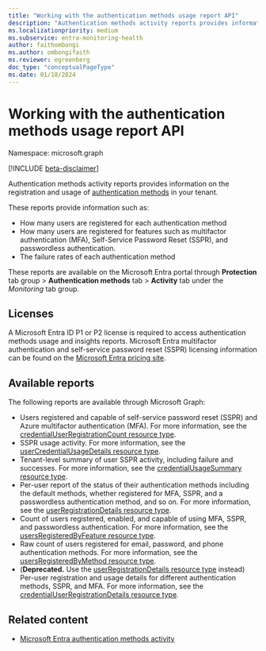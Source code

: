 ```yaml
---
title: "Working with the authentication methods usage report API"
description: "Authentication methods activity reports provides information on the registration and usage of authentication methods in your tenant."
ms.localizationpriority: medium
ms.subservice: entra-monitoring-health
author: faithombongi
ms.author: ombongifaith
ms.reviewer: egreenberg
doc_type: "conceptualPageType"
ms.date: 01/18/2024
---
```


# Working with the authentication methods usage report API

Namespace: microsoft.graph

[!INCLUDE [beta-disclaimer](../../includes/beta-disclaimer.md)]

Authentication methods activity reports provides information on the registration and usage of [authentication methods](../resources/authenticationmethods-overview.md) in your tenant.

These reports provide information such as:

- How many users are registered for each authentication method
- How many users are registered for features such as multifactor authentication (MFA), Self-Service Password Reset (SSPR), and passwordless authentication.
- The failure rates of each authentication method

These reports are available on the Microsoft Entra portal through **Protection** tab group > **Authentication methods** tab > **Activity** tab under the *Monitoring* tab group.

## Licenses

A Microsoft Entra ID P1 or P2 license is required to access authentication methods usage and insights reports. Microsoft Entra multifactor authentication and self-service password reset (SSPR) licensing information can be found on the [Microsoft Entra pricing site](https://www.microsoft.com/security/business/microsoft-entra-pricing).

## Available reports

The following reports are available through Microsoft Graph:
- Users registered and capable of self-service password reset (SSPR) and Azure multifactor authentication (MFA). For more information, see the [credentialUserRegistrationCount resource type](../resources/credentialuserregistrationcount.md).
- SSPR usage activity. For more information, see the [userCredentialUsageDetails resource type](../resources/usercredentialusagedetails.md).
- Tenant-level summary of user SSPR activity, including failure and successes. For more information, see the [credentialUsageSummary resource type](../resources/credentialusagesummary.md).
- Per-user report of the status of their authentication methods including the default methods, whether registered for MFA, SSPR, and a passwordless authentication method, and so on. For more information, see the [userRegistrationDetails resource type](../resources/userRegistrationDetails.md).
- Count of users registered, enabled, and capable of using MFA, SSPR, and passwordless authentication. For more information, see the [usersRegisteredByFeature resource type](../resources/userregistrationfeaturesummary.md).
- Raw count of users registered for email, password, and phone authentication methods. For more information, see the [usersRegisteredByMethod resource type](../resources/userregistrationmethodsummary.md).
- (**Deprecated.** Use the [userRegistrationDetails resource type](../resources/userRegistrationDetails.md) instead) Per-user registration and usage details for different authentication methods, SSPR, and MFA. For more information, see the [credentialUserRegistrationDetails resource type](../resources/credentialuserregistrationdetails.md).


## Related content

- [Microsoft Entra authentication methods activity](/entra/identity/authentication/howto-authentication-methods-activity)
